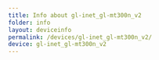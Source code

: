 ```yaml
---
title: Info about gl-inet_gl-mt300n_v2
folder: info
layout: deviceinfo
permalink: /devices/gl-inet_gl-mt300n_v2/
device: gl-inet_gl-mt300n_v2
---
```

